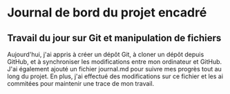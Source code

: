 # Journal de bord du projet encadré

## Travail du jour sur Git et manipulation de fichiers

Aujourd'hui, j'ai appris à créer un dépôt Git, à cloner un dépôt depuis GitHub, et à synchroniser les modifications entre mon ordinateur et GitHub. J'ai également ajouté un fichier journal.md pour suivre mes progrès tout au long du projet. En plus, j'ai effectué des modifications sur ce fichier et les ai commitées pour maintenir une trace de mon travail.
